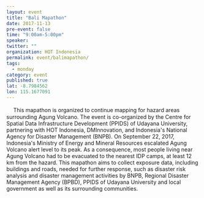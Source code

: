 ```yaml
---
layout: event 
title: "Bali Mapathon"
date: 2017-11-13
pre-event: false
time: "9:00am-5:00pm"
speaker:
twitter: ""
organization: HOT Indonesia
permalink: event/balimapathon/
tags:
  - monday 
category: event
published: true
lat: -8.7984562
lon: 115.1677091
---
```

　
This mapathon is organized to continue mapping for hazard areas surrounding Agung Volcano. The event is co-organized by the Centre for Spatial Data Infrastructure Development (PPIDS) of Udayana University, partnering with HOT Indonesia, DMInnovation, and Indonesia's National Agency for Disaster Management (BNPB). On September 22, 2017, Indonesia's Ministry of Energy and Mineral Resources escalated Agung Volcano alert level to its peak. As a consequence, most people living near Agung Volcano had to be evacuated to the nearest IDP camps, at least 12 km from the hazard. This mapathon aims to collect exposure data, including buildings and roads, needed for further response, such as disaster risk analysis and disaster management activities by BNPB, Regional Disaster Management Agency (BPBD), PPIDS of Udayana University and local government as well as its surrounding communities.
